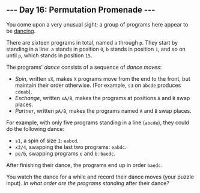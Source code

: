 <h2>--- Day 16: Permutation Promenade ---</h2><p>You come upon a very unusual sight; a group of programs here appear to be <a href="https://www.youtube.com/watch?v=lyZQPjUT5B4&amp;t=53">dancing</a>.</p>
<p>There are sixteen programs in total, named <code>a</code> through <code>p</code>. They start by standing in a <span title="This is called a 'newline'.">line</span>: <code>a</code> stands in position <code>0</code>, <code>b</code> stands in position <code>1</code>, and so on until <code>p</code>, which stands in position <code>15</code>.</p>
<p>The programs' <em>dance</em> consists of a sequence of <em>dance moves</em>:</p>
<ul>
<li><em>Spin</em>, written <code>sX</code>, makes <code>X</code> programs move from the end to the front, but maintain their order otherwise. (For example, <code>s3</code> on <code>abcde</code> produces <code>cdeab</code>).</li>
<li><em>Exchange</em>, written <code>xA/B</code>, makes the programs at positions <code>A</code> and <code>B</code> swap places.</li>
<li><em>Partner</em>, written <code>pA/B</code>, makes the programs named <code>A</code> and <code>B</code> swap places.</li>
</ul>
<p>For example, with only five programs standing in a line (<code>abcde</code>), they could do the following dance:</p>
<ul>
<li><code>s1</code>, a spin of size <code>1</code>: <code>eabcd</code>.</li>
<li><code>x3/4</code>, swapping the last two programs: <code>eabdc</code>.</li>
<li><code>pe/b</code>, swapping programs <code>e</code> and <code>b</code>: <code>baedc</code>.</li>
</ul>
<p>After finishing their dance, the programs end up in order <code>baedc</code>.</p><p>
</p><p>You watch the dance for a while and record their dance moves (your puzzle input). <em>In what order are the programs standing</em> after their dance?</p>
